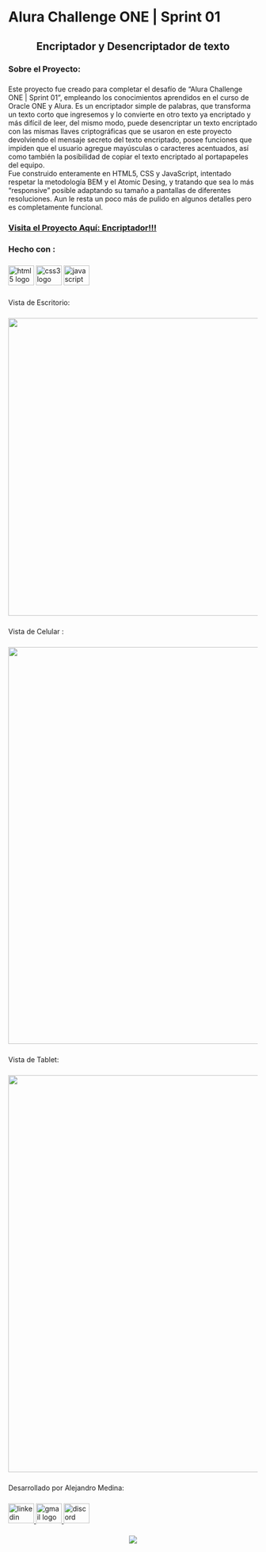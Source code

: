 <h1 align="left">Alura Challenge ONE  | Sprint 01</h1>

###

<p align="left"></p>

###

<h2 align="center">Encriptador y Desencriptador de texto</h2>

###

<h3 align="left">Sobre el Proyecto:</h3>

###

<p align="left">Este proyecto fue creado para completar el desafío de “Alura Challenge ONE | Sprint 01”, empleando los conocimientos aprendidos en el curso de Oracle ONE y Alura. Es un encriptador simple de palabras, que transforma un texto corto que ingresemos y lo convierte en otro texto ya encriptado y más difícil de leer, del mismo modo, puede desencriptar un texto encriptado con las mismas llaves criptográficas que se usaron en este proyecto devolviendo el mensaje secreto del texto encriptado, posee funciones que impiden que el usuario agregue mayúsculas o caracteres acentuados, así como también la posibilidad de copiar el texto encriptado al portapapeles del equipo.<br>Fue construido enteramente en HTML5, CSS y JavaScript, intentado respetar la metodología BEM y el Atomic Desing, y tratando que sea lo más “responsive” posible adaptando su tamaño a pantallas de diferentes resoluciones. Aun le resta un poco más de pulido en algunos detalles pero es completamente funcional.</p>

###

<h3 align="left"><a href="https://alejandromedina-ar.github.io/Alura_Challenge_ONE-Sprint_01/" target="_blank">Visita el Proyecto Aquí: Encriptador!!!</a></h3>

###

<h3 align="left">Hecho con :</h3>

###

<div align="left">
  <img src="https://cdn.jsdelivr.net/gh/devicons/devicon/icons/html5/html5-original.svg" height="40" width="52" alt="html5 logo"  />
  <img src="https://cdn.jsdelivr.net/gh/devicons/devicon/icons/css3/css3-original.svg" height="40" width="52" alt="css3 logo"  />
  <img src="https://cdn.jsdelivr.net/gh/devicons/devicon/icons/javascript/javascript-original.svg" height="40" width="52" alt="javascript logo"  />
</div>

###

<p align="left">Vista de Escritorio:</p>

###

<div align="center">
  <img height="600" src="https://i.imgur.com/XKSqTaE.png"  />
</div>

###

<p align="left">Vista de Celular :</p>

###

<div align="center">
  <img height="800" src="https://i.imgur.com/6T6mWjb.png"  />
</div>

###

<p align="left">Vista de Tablet:</p>

###

<p align="left"></p>

###

<div align="center">
  <img height="800" src="https://i.imgur.com/pGXXlFB.png"  />
</div>

###

<p align="left">Desarrollado por Alejandro Medina:</p>

###

<div align="left">
  <a href="https://www.linkedin.com/in/oscar-alejandro-medina-ar/" target="_blank">
    <img src="https://raw.githubusercontent.com/maurodesouza/profile-readme-generator/master/src/assets/icons/social/linkedin/default.svg" width="52" height="40" alt="linkedin logo"  />
  </a>
  <a href="alejandro.medina.ar@gmail.com" target="_blank">
    <img src="https://raw.githubusercontent.com/maurodesouza/profile-readme-generator/master/src/assets/icons/social/gmail/default.svg" width="52" height="40" alt="gmail logo"  />
  </a>
  <a href="Alejandro_Medina#7871" target="_blank">
    <img src="https://raw.githubusercontent.com/maurodesouza/profile-readme-generator/master/src/assets/icons/social/discord/default.svg" width="52" height="40" alt="discord logo"  />
  </a>
</div>

###

<p align="left"></p>

###

<div align="center">
  <img src="https://profile-counter.glitch.me/AlejandroMedina-Ar/count.svg?"  />
</div>

###
